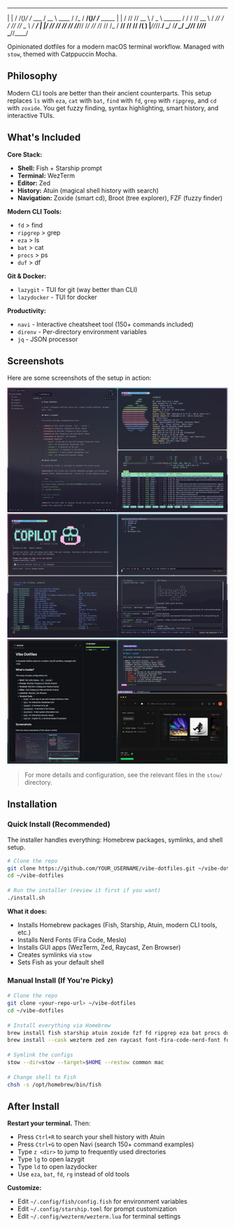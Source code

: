  _    __ _  __                  ____          __   ____ _  __           
| |  / /(_)/ /_   ___          / __ \ ____   / /_ / __/(_)/ /___   _____
| | / // // __ \ / _ \ ______ / / / // __ \ / __// /_ / // // _ \ / ___/
| |/ // // /_/ //  __//_____// /_/ // /_/ // /_ / __// // //  __/(__  ) 
|___//_//_.___/ \___/       /_____/ \____/ \__//_/  /_//_/ \___//____/  
                                                                        
Opinionated dotfiles for a modern macOS terminal workflow. Managed with `stow`, themed with Catppuccin Mocha.

## Philosophy

Modern CLI tools are better than their ancient counterparts. This setup replaces `ls` with `eza`, `cat` with `bat`, `find` with `fd`, `grep` with `ripgrep`, and `cd` with `zoxide`. You get fuzzy finding, syntax highlighting, smart history, and interactive TUIs.

## What's Included

**Core Stack:**
- **Shell:** Fish + Starship prompt
- **Terminal:** WezTerm
- **Editor:** Zed
- **History:** Atuin (magical shell history with search)
- **Navigation:** Zoxide (smart cd), Broot (tree explorer), FZF (fuzzy finder)

**Modern CLI Tools:**
- `fd` > find
- `ripgrep` > grep
- `eza` > ls
- `bat` > cat
- `procs` > ps
- `duf` > df

**Git & Docker:**
- `lazygit` - TUI for git (way better than CLI)
- `lazydocker` - TUI for docker

**Productivity:**
- `navi` - Interactive cheatsheet tool (150+ commands included)
- `direnv` - Per-directory environment variables
- `jq` - JSON processor

## Screenshots

Here are some screenshots of the setup in action:

![Screenshot 1](./screenshot_01.png)
![Screenshot 2](./screenshot_02.png)
![Screenshot 3](./screenshot_03.png)

> For more details and configuration, see the relevant files in the `stow/` directory.

## Installation

### Quick Install (Recommended)

The installer handles everything: Homebrew packages, symlinks, and shell setup.

```bash
# Clone the repo
git clone https://github.com/YOUR_USERNAME/vibe-dotfiles.git ~/vibe-dotfiles
cd ~/vibe-dotfiles

# Run the installer (review it first if you want)
./install.sh
```

**What it does:**
- Installs Homebrew packages (Fish, Starship, Atuin, modern CLI tools, etc.)
- Installs Nerd Fonts (Fira Code, Meslo)
- Installs GUI apps (WezTerm, Zed, Raycast, Zen Browser)
- Creates symlinks via `stow`
- Sets Fish as your default shell

### Manual Install (If You're Picky)

```bash
# Clone the repo
git clone <your-repo-url> ~/vibe-dotfiles
cd ~/vibe-dotfiles

# Install everything via Homebrew
brew install fish starship atuin zoxide fzf fd ripgrep eza bat procs duf broot navi lazygit lazydocker fastfetch htop direnv jq
brew install --cask wezterm zed zen raycast font-fira-code-nerd-font font-meslo-lg-nerd-font

# Symlink the configs
stow --dir=stow --target=$HOME --restow common mac

# Change shell to Fish
chsh -s /opt/homebrew/bin/fish
```

## After Install

**Restart your terminal.** Then:

- Press `Ctrl+R` to search your shell history with Atuin
- Press `Ctrl+G` to open Navi (search 150+ command examples)
- Type `z <dir>` to jump to frequently used directories
- Type `lg` to open lazygit
- Type `ld` to open lazydocker
- Use `eza`, `bat`, `fd`, `rg` instead of old tools

**Customize:**
- Edit `~/.config/fish/config.fish` for environment variables
- Edit `~/.config/starship.toml` for prompt customization
- Edit `~/.config/wezterm/wezterm.lua` for terminal settings
